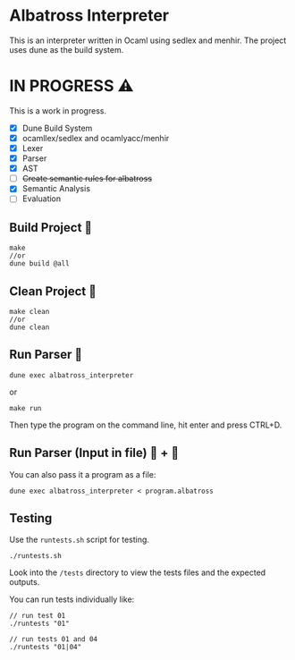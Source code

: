 # Albatross Interpreter

This is an interpreter written in Ocaml using sedlex and menhir. The project uses dune as the build system.

# IN PROGRESS ⚠️
This is a work in progress.
- [x] Dune Build System
- [x] ocamllex/sedlex and ocamlyacc/menhir
- [x] Lexer
- [x] Parser
- [x] AST
- [ ] ~~Create semantic rules for albatross~~
- [x] Semantic Analysis 
- [ ] Evaluation

## Build Project 🚧
```
make
//or
dune build @all
```

## Clean Project 🧹
```
make clean
//or
dune clean
```

## Run Parser 🏃

```
dune exec albatross_interpreter
```
or
```
make run
```
Then type the program on the command line, hit enter and press CTRL+D.

## Run Parser (Input in file) 🏃 + 📄
You can also pass it a program as a file:
```
dune exec albatross_interpreter < program.albatross
```

## Testing

Use the `runtests.sh` script for testing.

```
./runtests.sh
```
Look into the `/tests` directory to view the tests files and the expected outputs.

You can run tests individually like:

```
// run test 01
./runtests "01"

// run tests 01 and 04
./runtests "01|04"
```
